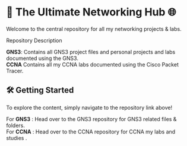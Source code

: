 # 🚀 The Ultimate Networking Hub 🌐

Welcome to the central repository for all my networking projects & labs.

Repository           Description	

**GNS3**:	          Contains all GNS3 project files and personal projects and labs documented using the GNS3. <br>
**CCNA**            Contains all my CCNA labs documented using the Cisco Packet Tracer.

## 🛠️ Getting Started
To explore the content, simply navigate to the repository link above!

For **GNS3** : Head over to the GNS3 repository for GNS3 related files & folders. <br>
For **CCNA** : Head over to the CCNA repository for CCNA my labs and studies .
